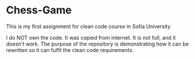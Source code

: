 # Chess-Game
This is my first assignment for clean code course in Sofia University

I do NOT own the code. It was copied from internet. It is not full, and it doesn't work. The purpose of the repository is demonstrating
how it can be rewritten so it can fulfil the clean code requirements. 
